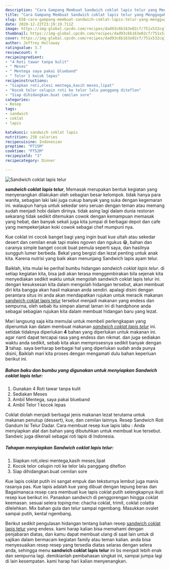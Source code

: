 ```yaml
---
description: "Cara Gampang Membuat Sandwich coklat lapis telur yang Menggugah Selera"
title: "Cara Gampang Membuat Sandwich coklat lapis telur yang Menggugah Selera"
slug: 658-cara-gampang-membuat-sandwich-coklat-lapis-telur-yang-menggugah-selera
date: 2020-12-22T23:19:19.711Z
image: https://img-global.cpcdn.com/recipes/dad93c6b163e02cf/751x532cq70/sandwich-coklat-lapis-telur-foto-resep-utama.jpg
thumbnail: https://img-global.cpcdn.com/recipes/dad93c6b163e02cf/751x532cq70/sandwich-coklat-lapis-telur-foto-resep-utama.jpg
cover: https://img-global.cpcdn.com/recipes/dad93c6b163e02cf/751x532cq70/sandwich-coklat-lapis-telur-foto-resep-utama.jpg
author: Jeffrey Holloway
ratingvalue: 3.7
reviewcount: 9
recipeingredient:
- "4 Roti tawar tanpa kulit"
- " Meses"
- " Mentega saya pakai blueband"
- " Telor 1 kocok lepas"
recipeinstructions:
- "Siapkan roti,olesi mentega,kasih meses,lipat"
- "Kocok telor celupin roti ke telor lalu panggang diteflon"
- "Siap dihidangkan.buat cemilan sore"
categories:
- Resep
tags:
- sandwich
- coklat
- lapis

katakunci: sandwich coklat lapis 
nutrition: 258 calories
recipecuisine: Indonesian
preptime: "PT15M"
cooktime: "PT52M"
recipeyield: "3"
recipecategory: Dinner

---
```



![Sandwich coklat lapis telur](https://img-global.cpcdn.com/recipes/dad93c6b163e02cf/751x532cq70/sandwich-coklat-lapis-telur-foto-resep-utama.jpg)

<b><i>sandwich coklat lapis telur</i></b>, Memasak merupakan bentuk kegiatan yang menyenangkan dilakukan oleh sebagian besar kelompok. tidak hanya para wanita, sebagian laki laki juga cukup banyak yang suka dengan kegemaran ini. walaupun hanya untuk sekedar seru seruan dengan teman atau memang sudah menjadi hobi dalam dirinya. tidak asing lagi dalam dunia restoran sekarang tidak sedikit ditemukan cowok dengan kemampuan memasak yang hebat, dan banyak sekali juga kita jumpai di berbagai depot dan cafe yang mempekerjakan koki cowok sebagai chef mumpuni nya.

Kue coklat ini cocok banget bagi yang ingin buat kue ultah atau sekedar desert dan cemilan enak tapi males ngoven dan ngukus 😁, bahan dan caranya simple banget cocok buat pemula seperti saya, dan hasilnya sungguh lumer berbeda. Bekal yang bergizi dan lezat penting untuk anak kita. Karena nutrisi yang baik akan menunjang Sandwich lapis ayam telur.

Baiklah, kita mulai ke perihal bumbu hidangan <i>sandwich coklat lapis telur</i>. di setiap kegiatan kita, bisa jadi akan terasa menggembirakan bila sejenak kita menyediakan sedikit waktu untuk mengolah sandwich coklat lapis telur ini. dengan kesuksesan kita dalam mengolah hidangan tersebut, akan membuat diri kita bangga akan hasil makanan anda sendiri. apalagi disini dengan perantara situs ini anda akan mendapatkan rujukan untuk meracik makanan <u>sandwich coklat lapis telur</u> tersebut menjadi makanan yang endess dan sempurna, oleh sebab itu simpan alamat laman ini di handphone anda sebagai sebagian rujukan kita dalam membuat hidangan baru yang lezat.


Mari langsung saja kita memulai untuk membeli perlengkapan yang diperuntuk kan dalam membuat makanan <u><i>sandwich coklat lapis telur</i></u> ini. setidak tidaknya diperlukan <b>4</b> bahan yang diperlukan untuk makanan ini. agar nanti dapat tercapai rasa yang endess dan nikmat. dan juga sediakan waktu anda sedikit, sebab kita akan memprosesnya sedikit banyak dengan <b>3</b> tahap. saya berharap berbagai hal yang diperlukan sudah anda punya disini, Baiklah mari kita proses dengan mengamati dulu bahan keperluan berikut ini.

<!--inarticleads1-->

##### Bahan baku dan bumbu yang digunakan untuk menyiapkan Sandwich coklat lapis telur:

1. Gunakan 4 Roti tawar tanpa kulit
1. Sediakan  Meses
1. Ambil  Mentega, saya pakai blueband
1. Ambil  Telor 1 kocok lepas


Coklat diolah menjadi berbagai jenis makanan lezat terutama untuk makanan penutup (dessert), kue, dan cemilan lainnya. Resep Sandwich Roti Gandum Isi Telur Dadar. Cara membuat resep kue lapis labu : Anda menyiapkan alat dan bahan yang dibutuhkan untuk membuat kue tersebut. Sandwic juga dikenali sebagai roti lapis di Indonesia. 

<!--inarticleads2-->

##### Tahapan menyiapkan Sandwich coklat lapis telur:

1. Siapkan roti,olesi mentega,kasih meses,lipat
1. Kocok telor celupin roti ke telor lalu panggang diteflon
1. Siap dihidangkan.buat cemilan sore


Kue lapis coklat putih ini sangat empuk dan teksturnya lembut juga manis rasanya pas. Kue lapis adalah kue yang dibuat dengan tepung beras dan Bagaimanaca resep cara membuat kue lapis coklat putih selengkapnya ikuti resep kue berikut ini. Panaskan sandwich di penggorengan hingga coklat keemasan. sesuai selera toping:me: chacha coklat, trimit, coklat colatta dilelehkan. Mix bahan gula dan telur sampai ngembang. Masukkan ovalet sampai putih, kental ngembang. 

Berikut sedikit pengulasan hidangan tentang bahan resep <u>sandwich coklat lapis telur</u> yang endess. kami harap kalian bisa memahami dengan penjabaran diatas, dan kamu dapat membuat ulang di saat lain untuk di sajikan dalam bermacam kegiatan family atau teman kalian. anda bisa menyesuaikan resep resep yang tersedia diatas selaras dengan selera anda, sehingga menu <b>sandwich coklat lapis telur</b> ini bs menjadi lebih enak dan sempurna lagi. demikianlah pembahasan singkat ini, sampai jumpa lagi di lain kesempatan. kami harap hari kalian menyenangkan.
